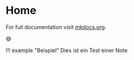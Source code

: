 # Home

For full documentation visit [mkdocs.org](https://www.mkdocs.org).

:smile:

!!! example "Beispiel"
    Dies ist ein Test einer Note

